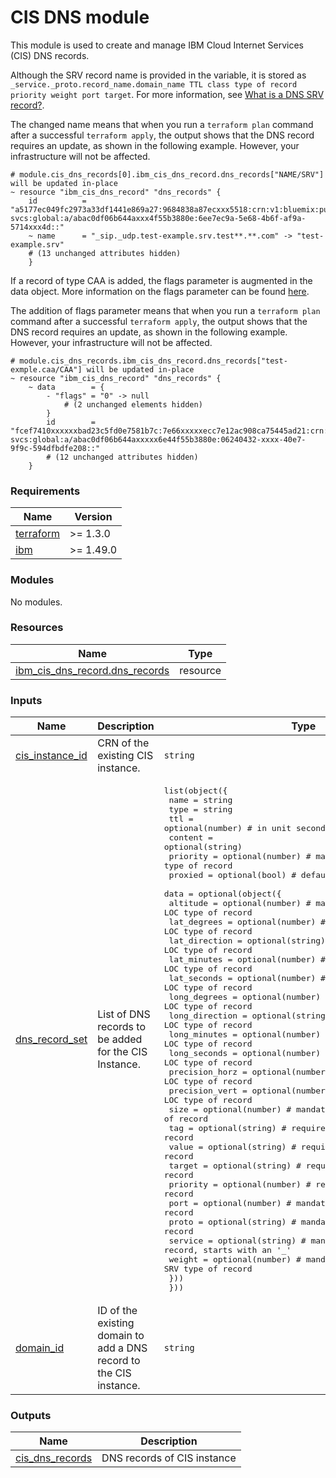 # CIS DNS module

This module is used to create and manage IBM Cloud Internet Services (CIS) DNS records.


Although the SRV record name is provided in the variable, it is stored as `_service._proto.record_name.domain_name TTL class type of record priority weight port target`. For more information, see  [What is a DNS SRV record?](https://www.cloudflare.com/en-gb/learning/dns/dns-records/dns-srv-record/).


The changed name means that when you run a `terraform plan` command after a successful `terraform apply`, the output shows that the DNS record requires an update, as shown in the following example. However, your infrastructure will not be affected.


    # module.cis_dns_records[0].ibm_cis_dns_record.dns_records["NAME/SRV"] will be updated in-place
    ~ resource "ibm_cis_dns_record" "dns_records" {
        id          = "a5177ec049fc2973a33df1441e869a27:9684838a87ecxxx5518:crn:v1:bluemix:public:internet-svcs:global:a/abac0df06b644axxx4f55b3880e:6ee7ec9a-5e68-4b6f-af9a-5714xxx4d::"
        ~ name      = "_sip._udp.test-example.srv.test**.**.com" -> "test-example.srv"
        # (13 unchanged attributes hidden)
        }

If a record of type CAA is added, the flags parameter is augmented in the data object. More information on the flags parameter can be found [here](https://developers.cloudflare.com/api/operations/dns-records-for-a-zone-create-dns-record).

The addition of flags parameter means that when you run a `terraform plan` command after a successful `terraform apply`, the output shows that the DNS record requires an update, as shown in the following example. However, your infrastructure will not be affected.


    # module.cis_dns_records.ibm_cis_dns_record.dns_records["test-exmple.caa/CAA"] will be updated in-place
    ~ resource "ibm_cis_dns_record" "dns_records" {
        ~ data        = {
            - "flags" = "0" -> null
                # (2 unchanged elements hidden)
            }
            id        = "fcef7410xxxxxxbad23c5fd0e7581b7c:7e66xxxxxecc7e12ac908ca75445ad21:crn:v1:bluemix:public:internet-svcs:global:a/abac0df06b644axxxxx6e44f55b3880e:06240432-xxxx-40e7-9f9c-594dfbdfe208::"
            # (12 unchanged attributes hidden)
        }


<!-- BEGINNING OF PRE-COMMIT-TERRAFORM DOCS HOOK -->
### Requirements

| Name | Version |
|------|---------|
| <a name="requirement_terraform"></a> [terraform](#requirement\_terraform) | >= 1.3.0 |
| <a name="requirement_ibm"></a> [ibm](#requirement\_ibm) | >= 1.49.0 |

### Modules

No modules.

### Resources

| Name | Type |
|------|------|
| [ibm_cis_dns_record.dns_records](https://registry.terraform.io/providers/IBM-Cloud/ibm/latest/docs/resources/cis_dns_record) | resource |

### Inputs

| Name | Description | Type | Default | Required |
|------|-------------|------|---------|:--------:|
| <a name="input_cis_instance_id"></a> [cis\_instance\_id](#input\_cis\_instance\_id) | CRN of the existing CIS instance. | `string` | n/a | yes |
| <a name="input_dns_record_set"></a> [dns\_record\_set](#input\_dns\_record\_set) | List of DNS records to be added for the CIS Instance. | <pre>list(object({<br>    name     = string<br>    type     = string<br>    ttl      = optional(number) # in unit seconds, starts with value 120<br>    content  = optional(string)<br>    priority = optional(number) # mandatory for SRV type of record<br>    proxied  = optional(bool)   # default value is false<br>    data = optional(object({<br>      altitude       = optional(number) # mandatory for LOC type of record<br>      lat_degrees    = optional(number) # mandatory for LOC type of record<br>      lat_direction  = optional(string) # mandatory for LOC type of record<br>      lat_minutes    = optional(number) # mandatory for LOC type of record<br>      lat_seconds    = optional(number) # mandatory for LOC type of record<br>      long_degrees   = optional(number) # mandatory for LOC type of record<br>      long_direction = optional(string) # mandatory for LOC type of record<br>      long_minutes   = optional(number) # mandatory for LOC type of record<br>      long_seconds   = optional(number) # mandatory for LOC type of record<br>      precision_horz = optional(number) # mandatory for LOC type of record<br>      precision_vert = optional(number) # mandatory for LOC type of record<br>      size           = optional(number) # mandatory for LOC type of record<br>      tag            = optional(string) # required for CAA type of record<br>      value          = optional(string) # required for CAA type of record<br>      target         = optional(string) # required for SRV type of record<br>      priority       = optional(number) # required for SRV type of record<br>      port           = optional(number) # mandatory for SRV type of record<br>      proto          = optional(string) # mandatory for SRV type of record<br>      service        = optional(string) # mandatory for SRV type of record, starts with an '_'<br>      weight         = optional(number) # mandatory for SRV type of record<br>    }))<br>  }))</pre> | `[]` | no |
| <a name="input_domain_id"></a> [domain\_id](#input\_domain\_id) | ID of the existing domain to add a DNS record to the CIS instance. | `string` | n/a | yes |

### Outputs

| Name | Description |
|------|-------------|
| <a name="output_cis_dns_records"></a> [cis\_dns\_records](#output\_cis\_dns\_records) | DNS records of CIS instance |
<!-- END OF PRE-COMMIT-TERRAFORM DOCS HOOK -->
